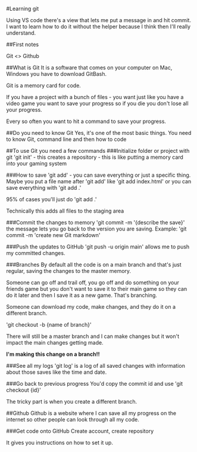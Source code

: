 #Learning git

Using VS code there's a view that lets me put a message in and hit commit. I want to learn how to do it without the helper because I think then I'll really understand.

##First notes

Git <> Github

##What is Git
It is a software that comes on your computer on Mac, Windows you have to download GitBash.

Git is a memory card for code.

If you have a project with a bunch of files - you want just like you have a video game you want to save your progress so if you die you don't lose all your progress.

Every so often you want to hit a command to save your progress.

##Do you need to know Git
Yes, it's one of the most basic things. You need to know Git, command line and then how to code

##To use Git you need a few commands
###Initialize folder or project with git
'git init' - this creates a repository - this is like putting a memory card into your gaming system

###How to save
'git add' - you can save everything or just a specific thing. Maybe you put a file name after 'git add' like 'git add index.html' or you can save everything with 'git add .'

95% of cases you'll just do 'git add .'

Technically this adds all files to the staging area

###Commit the changes to memory
'git commit -m '{describe the save}' the message lets you go back to the version you are saving. Example: 'git commit -m 'create new Git markdown'

###Push the updates to GitHub
'git push -u origin main' allows me to push my committed changes.

###Branches
By default all the code is on a main branch and that's just regular, saving the changes to the master memory.

Someone can go off and trail off, you go off and do something on your friends game but you don't want to save it to their main game so they can do it later and then I save it as a new game. That's branching.

Someone can download my code, make changes, and they do it on a different branch.

'git checkout -b {name of branch}'

There will still be a master branch and I can make changes but it won't impact the main changes getting made.

**I'm making this change on a branch!!**

###See all my logs
'git log' is a log of all saved changes with information about those saves like the time and date.

###Go back to previous progress
You'd copy the commit id and use 'git checkout {id}'

The tricky part is when you create a different branch.

##Github
Github is a website where I can save all my progress on the internet so other people can look through all my code.

###Get code onto GitHub
Create account, create repository

It gives you instructions on how to set it up.